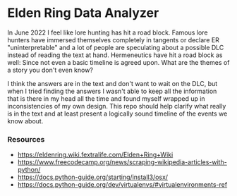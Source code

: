 # Elden Ring Data Analyzer
In June 2022 I feel like lore hunting has hit a road block. Famous lore hunters have immersed themselves completely in tangents or declare ER "uninterpretable" and a lot of people are speculating about a possible DLC instead of reading the text at hand. Hermeneutics have hit a road block as well: Since not even a basic timeline is agreed upon. What are the themes of a story you don't even know?

I think the answers are in the text and don't want to wait on the DLC, but when I tried finding the answers I wasn't able to keep all the information that is there in my head all the time and found myself wrapped up in inconsistencies of my own design. This repo should help clarify what really is in the text and at least present a logically sound timeline of the events we know about.

### Resources
* https://eldenring.wiki.fextralife.com/Elden+Ring+Wiki
* https://www.freecodecamp.org/news/scraping-wikipedia-articles-with-python/
* https://docs.python-guide.org/starting/install3/osx/
* https://docs.python-guide.org/dev/virtualenvs/#virtualenvironments-ref
